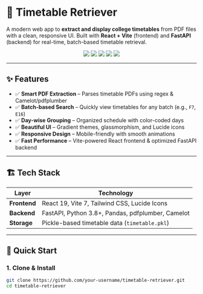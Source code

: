 # 📅 Timetable Retriever

A modern web app to **extract and display college timetables** from PDF files with a clean, responsive UI. Built with **React + Vite** (frontend) and **FastAPI** (backend) for real-time, batch-based timetable retrieval.

<div align="center">
  <img src="https://img.shields.io/badge/React-19-blue.svg" />
  <img src="https://img.shields.io/badge/Vite-7-purple.svg" />
  <img src="https://img.shields.io/badge/FastAPI-Latest-green.svg" />
  <img src="https://img.shields.io/badge/TailwindCSS-4.1-cyan.svg" />
  <img src="https://img.shields.io/badge/Status-Production_Ready-success.svg" />
</div>

---

## ✨ Features

- ✅ **Smart PDF Extraction** – Parses timetable PDFs using regex & Camelot/pdfplumber  
- ✅ **Batch-based Search** – Quickly view timetables for any batch (e.g., `F7`, `E16`)  
- ✅ **Day-wise Grouping** – Organized schedule with color-coded days  
- ✅ **Beautiful UI** – Gradient themes, glassmorphism, and Lucide icons  
- ✅ **Responsive Design** – Mobile-friendly with smooth animations  
- ✅ **Fast Performance** – Vite-powered React frontend & optimized FastAPI backend  

---

## 🏗️ Tech Stack

| Layer       | Technology                                    |
|-------------|-----------------------------------------------|
| **Frontend** | React 19, Vite 7, Tailwind CSS, Lucide Icons  |
| **Backend**  | FastAPI, Python 3.8+, Pandas, pdfplumber, Camelot |
| **Storage**  | Pickle-based timetable data (`timetable.pkl`) |

---

## 🚀 Quick Start

### 1. Clone & Install
```bash
git clone https://github.com/your-username/timetable-retriever.git
cd timetable-retriever
